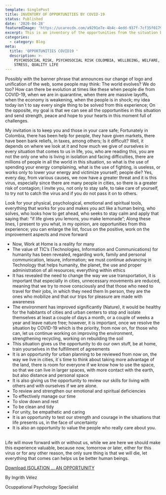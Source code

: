 ```yaml
---
template: SinglePost
title: INVENTORY OF OPPORTUNITIES BY COVID-19
status: Published
date: '2020-04-28'
featuredImage: 'https://ucarecdn.com/a9291e7e-4b4c-4edd-937f-7cf35f01795d/'
excerpt: This is an inventory of the opportunities from the situation by COVID-19
categories:
  - category: Blog
meta:
  title: 'OPPORTUNITIES COVID19 '
  description: >-
    PSYCHOSOCIAL RISK, PSYCHOSOCIAL RISK COLOMBIA, WELLBEING, WELFARE, WELLNESS,
    STRESS, QUALITY LIFE
---
```

Possibly with the banner phrase that announces our change of logo and unification of the web, some people may think: The world evolves? We do too? How can there be evolution at times like these when people die from COVID-19, when we are in quarantine, when there are massive layoffs, when the economy is weakening, when the people is in shock; my idea today isn´t to say every single thing to be solved from this experience; On the opposite, my goal is that we can see all the opportunities in this situation and send strength, peace and hope to your hearts in this moment full of challenges.

My invitation is to keep you and those in your care safe; Fortunately in Colombia, there has been help for people, they have given markets, there have been bank reliefs, in taxes, among others; Is it difficult? Well, it depends on where we look at it and how much we give of ourselves in every situation that comes to us in life, you, who are reading this, you are not the only one who is living in isolation and facing difficulties, there are millions of people in all the world in this situation, so what is the use of spending your energy complaining, what is the use of fighting, is useless, or works only to lower your energy and victimize yourself; people die? Yes, every day, from various causes, we now have a greater threat and it is this virus, especially since there are many people in cities, so there is a greater risk of contagion; I invite you, not only to stay safe, to take care of yourself, to try not to catch the virus and if you do not pass it on to others.

Look for your physical, psychological, emotional and spiritual tools, everything that works for you and makes you act like a human being, who solves, who looks how to get ahead, who seeks to stay calm and apply that saying that: “if life gives you lemons, you make lemonade”; Along these lines, I present to you what, in my opinion, are opportunities from this experience; you can enlarge the list, focus on the positive, work on the improvement aspects and move forward

* Now, Work at Home is a reality for many
* The value of TIC’s (Technologies, Information and Communications) for humanity has been revealed, regarding work, family and personal communication, leisure, information; we must continue advancing in Technology that helps humanity, the planet, the use and proper administration of all resources; everything within ethics
* It has revealed the need to change the way we use transportation, it is important that especially in cities, unnecessary movements are reduced, meaning that we try to move consciously and that those who need to travel for their jobs, in which they need them In person, they are the ones who mobilize and that our trips for pleasure are made with awareness
* The environment has improved significantly (Nature), it would be healthy for the habitants of cities and urban centers to stop and isolate themselves at least a couple of days a month, or a couple of weeks a year and leave nature free; however, it is important, once we resolve the situation by COVID-19 which is the priority, from now on, for those who can, let us continue working on improving the environment, strengthening recycling, working on rebuilding the soil
* This situation gives us the opportunity to do our own stuff, be at home, train yourselves in the fulfillment of agreements
* It is an opportunity for urban planning to be reviewed from now on, the way we live in cities, it´s time to think about taking more advantage of the land, there is room for everyone if we know how to use the space, so that we can live in larger spaces, with more contact with the earth, but also distance and personal space
* It is also giving us the opportunity to review our skills for living with others and with ourselves if we are alone.
* To review and strengthen our emotional and spiritual deficiencies
* To effectively manage our time
* To slow down and rest
* To be clean and tidy
* For unity, be empathetic and caring
* It is an opportunity to test our strength and courage in the situations that life presents us, in the face of uncertainty
* It is also an opportunity to value the people who really care about you.

\
Life will move forward with or without us, while we are here we should make this experience valuable, because now, tomorrow or later, either for this virus or for any other reason, the only sure thing is that we will die, let everything that comes can helps us be better human beings.

[Download ISOLATION … AN OPPORTUNITY](https://drive.google.com/file/d/1CFs3Sk4FkUezrSHBnLDbSZ3chxXKCXyI/view?usp=sharing)

By Ingrith Vélez

Ocuppational Psychology Specialist